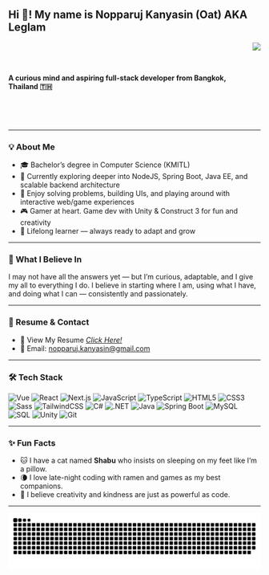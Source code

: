 <h2 align="left">Hi 👋! My name is Nopparuj Kanyasin (Oat) AKA Leglam</h2>
<div style="display: flex; align-items: center; gap: 12px;">
  <h4 style="margin: 0;">A curious mind and aspiring full-stack developer from Bangkok, Thailand 🇹🇭</h4>
  <img src="https://github-readme-stats.vercel.app/api/top-langs/?username=Leglam&layout=compact&theme=radical&langs_count=8&hide_border=false" height="160" />
</div>

---

### 💡 About Me
- 🎓 Bachelor’s degree in Computer Science (KMITL)
- 🔭 Currently exploring deeper into NodeJS, Spring Boot, Java EE, and scalable backend architecture
- 🧠 Enjoy solving problems, building UIs, and playing around with interactive web/game experiences
- 🎮 Gamer at heart. Game dev with Unity & Construct 3 for fun and creativity
- 🌱 Lifelong learner — always ready to adapt and grow

---

### 🌟 What I Believe In
I may not have all the answers yet — but I’m curious, adaptable, and I give my all to everything I do. I believe in starting where I am, using what I have, and doing what I can — consistently and passionately.

---

### 💼 Resume & Contact
- 📄 View My Resume *[Click Here!](https://drive.google.com/file/d/1S4T4tD_x7UU3cejTms7Pjj5Lq0iI51Qu/view?usp=drive_link)*
- 📧 Email: nopparuj.kanyasin@gmail.com

---

### 🛠️ Tech Stack

<div align="left">
  <img src="https://cdn.jsdelivr.net/gh/devicons/devicon/icons/vuejs/vuejs-original.svg" height="30" alt="Vue" />
  <img src="https://cdn.jsdelivr.net/gh/devicons/devicon/icons/react/react-original.svg" height="30" alt="React" />
  <img src="https://cdn.jsdelivr.net/gh/devicons/devicon/icons/nextjs/nextjs-original-wordmark.svg" height="30" alt="Next.js" />
  <img src="https://cdn.jsdelivr.net/gh/devicons/devicon/icons/javascript/javascript-original.svg" height="30" alt="JavaScript" />
  <img src="https://cdn.jsdelivr.net/gh/devicons/devicon/icons/typescript/typescript-original.svg" height="30" alt="TypeScript" />
  <img src="https://cdn.jsdelivr.net/gh/devicons/devicon/icons/html5/html5-original.svg" height="30" alt="HTML5" />
  <img src="https://cdn.jsdelivr.net/gh/devicons/devicon/icons/css3/css3-original.svg" height="30" alt="CSS3" />
  <img src="https://cdn.jsdelivr.net/gh/devicons/devicon/icons/sass/sass-original.svg" height="30" alt="Sass" />
  <img src="https://www.svgrepo.com/show/374118/tailwind.svg" height="30" alt="TailwindCSS" />
  <img src="https://cdn.jsdelivr.net/gh/devicons/devicon/icons/csharp/csharp-original.svg" height="30" alt="C#" />
  <img src="https://cdn.jsdelivr.net/gh/devicons/devicon/icons/dot-net/dot-net-original.svg" height="30" alt=".NET" />
  <img src="https://cdn.jsdelivr.net/gh/devicons/devicon/icons/java/java-original.svg" height="30" alt="Java" />
  <img src="https://cdn.jsdelivr.net/gh/devicons/devicon/icons/spring/spring-original.svg" height="30" alt="Spring Boot" />
  <img src="https://cdn.jsdelivr.net/gh/devicons/devicon/icons/mysql/mysql-original.svg" height="30" alt="MySQL" />
  <img src="https://cdn.jsdelivr.net/gh/devicons/devicon/icons/sqlite/sqlite-original.svg" height="30" alt="SQL" />
  <img src="https://cdn.jsdelivr.net/gh/devicons/devicon/icons/unity/unity-original.svg" height="30" alt="Unity" />
  <img src="https://cdn.jsdelivr.net/gh/devicons/devicon/icons/git/git-original.svg" height="30" alt="Git" />
</div>

---

### ✨ Fun Facts
- 🐱 I have a cat named **Shabu** who insists on sleeping on my feet like I’m a pillow.
- 🌘 I love late-night coding with ramen and games as my best companions.
- 🧩 I believe creativity and kindness are just as powerful as code.

---

<img src="https://raw.githubusercontent.com/Platane/snk/output/github-contribution-grid-snake.svg" alt="Snake animation" />

